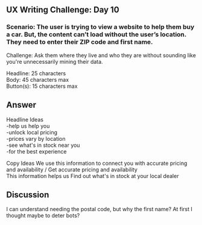 ## UX Writing Challenge: Day 10
### Scenario: The user is trying to view a website to help them buy a car. But, the content can’t load without the user’s location. They need to enter their ZIP code and first name.  

Challenge: Ask them where they live and who they are without sounding like you're unnecessarily mining their data.  

Headline: 25 characters  
Body: 45 characters max  
Button(s): 15 characters max  

## Answer

Headline Ideas  
-help us help you  
-unlock local pricing  
-prices vary by location  
-see what's in stock near you  
-for the best experience  

Copy Ideas
We use this information to connect you with accurate pricing and availability / Get accurate pricing and availability  
This information helps us
Find out what's in stock at your local dealer





## Discussion
I can understand needing the postal code, but why the first name? At first I thought maybe to deter bots? 
